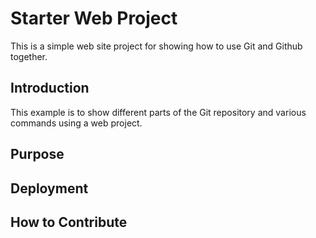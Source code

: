 # Starter Web Project

This is a simple web site project for showing how to use Git and Github together.


## Introduction
This example is to show different parts of the Git repository and various commands using a web project.


## Purpose


## Deployment


## How to Contribute